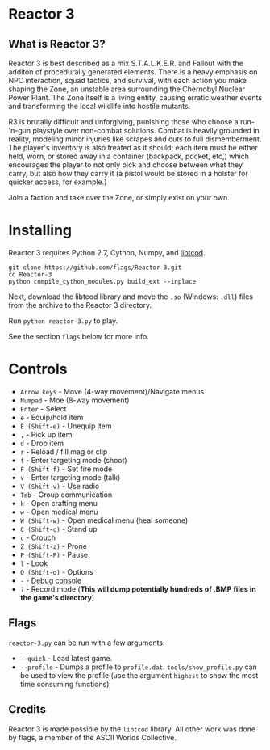 Reactor 3
=========

What is Reactor 3?
------------------
Reactor 3 is best described as a mix S.T.A.L.K.E.R. and Fallout with the additon of procedurally generated elements.
There is a heavy emphasis on NPC interaction, squad tactics, and survival, with each action you make shaping the Zone,
an unstable area surrounding the Chernobyl Nuclear Power Plant. The Zone itself is a living entity, causing erratic
weather events and transforming the local wildlife into hostile mutants.

R3 is brutally difficult and unforgiving, punishing those who choose a run-'n-gun playstyle over non-combat solutions.
Combat is heavily grounded in reality, modeling minor injuries like scrapes and cuts to full dismemberment. The player's
inventory is also treated as it should; each item must be either held, worn, or stored away in a container (backpack,
pocket, etc,) which encourages the player to not only pick and choose between what they carry, but also how they carry
it (a pistol would be stored in a holster for quicker access, for example.)

Join a faction and take over the Zone, or simply exist on your own.

Installing
==========
Reactor 3 requires Python 2.7, Cython, Numpy, and [libtcod](http://doryen.eptalys.net/libtcod/download/).

    git clone https://github.com/flags/Reactor-3.git
    cd Reactor-3
    python compile_cython_modules.py build_ext --inplace
    
Next, download the libtcod library and move the `.so` (Windows: `.dll`) files from the archive to the Reactor 3 directory.

Run `python reactor-3.py` to play.

See the section `flags` below for more info.

Controls
========
* `Arrow keys` - Move (4-way movement)/Navigate menus
* `Numpad` - Moe (8-way movement)
* `Enter` - Select
* `e` - Equip/hold item
* `E (Shift-e)` - Unequip item
* `,` - Pick up item
* `d` - Drop item
* `r` - Reload / fill mag or clip
* `f` - Enter targeting mode (shoot)
* `F (Shift-f)` - Set fire mode
* `v` - Enter targeting mode (talk)
* `V (Shift-v)` - Use radio
* `Tab` - Group communication
* `k` - Open crafting menu
* `w` - Open medical menu
* `W (Shift-w)` - Open medical menu (heal someone)
* `C (Shift-c)` - Stand up
* `c` - Crouch
* `Z (Shift-z)` - Prone
* `P (Shift-P)` - Pause
* `l` - Look
* `O (Shift-o)` - Options
* `-` - Debug console
* `?` - Record mode (**This will dump potentially hundreds of .BMP files in the game's directory**)

Flags
-----
`reactor-3.py` can be run with a few arguments:

* `--quick` - Load latest game.
* `--profile` - Dumps a profile to `profile.dat`. `tools/show_profile.py` can be used to view the profile (use the argument `highest` to show the most time consuming functions)

Credits
-------
Reactor 3 is made possible by the `libtcod` library. All other work was done by flags, a member of the ASCII Worlds Collective.
